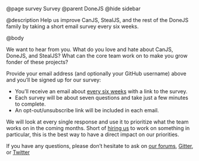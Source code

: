 @page survey Survey
@parent DoneJS
@hide sidebar

@description Help us improve CanJS, StealJS, and the rest of the DoneJS family
by taking a short email survey every six weeks.

@body

We want to hear from you. What do you love and hate about CanJS, DoneJS, and
StealJS? What can the core team work on to make you grow fonder of these
projects?

<script charset="utf-8" type="text/javascript" src="//js.hsforms.net/forms/v2.js"></script>
<script>
  hbspt.forms.create({
    css: '',
    portalId: '2171535',
    formId: '45da8caa-c096-4099-a444-450f5c303ba0'
  });
</script>

Provide your email address (and optionally your GitHub username) above and
you’ll be signed up for our survey:

- You’ll receive an email about
[every six weeks](https://calendar.google.com/calendar/embed?src=jupiterjs.com_g27vck36nifbnqrgkctkoanqb4%40group.calendar.google.com)
with a link to the survey.
- Each survey will be about seven questions and take just a few minutes to complete.
- An opt-out/unsubscribe link will be included in each email.

We will look at every single response and use it to prioritize what the team
works on in the coming months. Short of [hiring us](https://www.bitovi.com/contact)
to work on something in particular, this is the best way to have a direct impact
on our priorities.

If you have any questions, please don’t hesitate to ask on
[our forums](https://forums.donejs.com/),
[Gitter](https://gitter.im/donejs/donejs), or
[Twitter](https://twitter.com/donejs)
